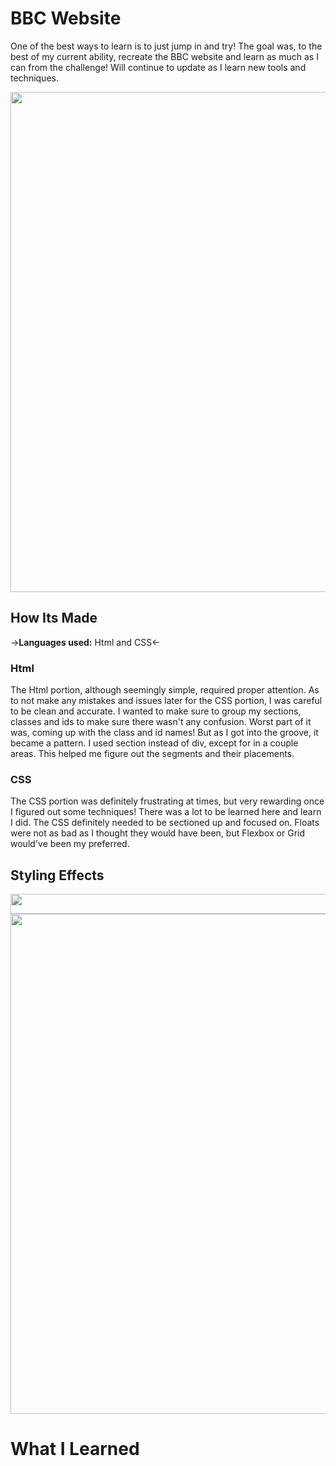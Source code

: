 # BBC Website
One of the best ways to learn is to just jump in and try! The goal was, to the best of my current ability, recreate the BBC website and learn as much as I can from the challenge! Will continue to update as I learn new tools and techniques.

<img src="https://github.com/DashlinS/BBCWebsite/blob/master/images/gifs/bbcDemo1.png" width="800">

## How Its Made 

->**Languages used:** Html and CSS<-

### Html

The Html portion, although seemingly simple, required proper attention. 
As to not make any mistakes and issues later for the CSS portion, I was careful to be clean and accurate. 
I wanted to make sure to group my sections, classes and ids to make sure there wasn't any confusion. 
Worst part of it was, coming up with the class and id names! But as I got into the groove, it became a pattern. 
I used section instead of div, except for in a couple areas. 
This helped me figure out the segments and their placements.


### CSS

The CSS portion was definitely frustrating at times, but very rewarding once I figured out some techniques! 
There was a lot to be learned here and learn I did. 
The CSS definitely needed to be sectioned up and focused on. 
Floats were not as bad as I thought they would have been, but Flexbox or Grid would've been my preferred. 


## Styling Effects
<img src="https://github.com/DashlinS/BBCWebsite/blob/master/images/gifs/navbar.gif" width="1000" height="32">

<img src="https://github.com/DashlinS/BBCWebsite/blob/master/images/gifs/mainsection.gif" width="800">

# What I Learned

